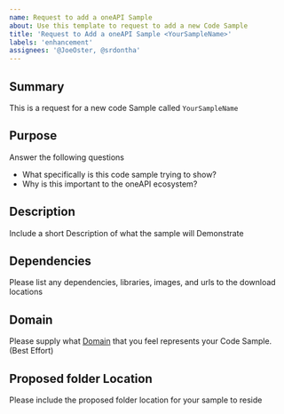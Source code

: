 ```yaml
---
name: Request to add a oneAPI Sample
about: Use this template to request to add a new Code Sample
title: 'Request to Add a oneAPI Sample <YourSampleName>'
labels: 'enhancement'
assignees: '@JoeOster, @srdontha'
---
```


## Summary
This is a request for a new code Sample called `YourSampleName`

## Purpose
Answer the following questions
* What specifically is this code sample trying to show?
* Why is this important to the oneAPI ecosystem?

## Description
Include a short Description of what the sample will Demonstrate

## Dependencies
Please list any dependencies, libraries, images, and urls to the download locations

## Domain
Please supply what [Domain](https://github.com/oneapi-src/oneAPI-samples/wiki/Reviewers-and-Domain-Experts) that you feel represents your Code Sample. (Best Effort)

## Proposed folder Location
Please include the proposed folder location for your sample to reside


